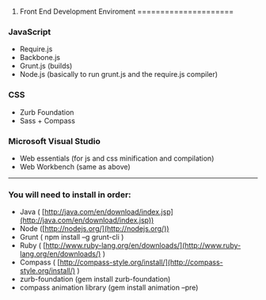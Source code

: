 1. Front End Development Enviroment
=====================

### JavaScript ###

- Require.js
- Backbone.js
- Grunt.js (builds)
- Node.js (basically to run grunt.js and the require.js compiler)
 

### CSS ###
- Zurb Foundation
- Sass + Compass

### Microsoft Visual Studio ###
- Web essentials (for js and css minification and compilation)
- Web Workbench (same as above)



----------


### You will need to install in order: ###

 
- Java ( [http://java.com/en/download/index.jsp](http://java.com/en/download/index.jsp))
- Node  ([http://nodejs.org/](http://nodejs.org/))
- Grunt ( npm install –g grunt-cli )
- Ruby ( [http://www.ruby-lang.org/en/downloads/](http://www.ruby-lang.org/en/downloads/) )
- Compass ( [http://compass-style.org/install/](http://compass-style.org/install/) )
- zurb-foundation (gem install zurb-foundation)
- compass animation library (gem install animation –pre)



